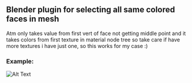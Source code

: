 ## Blender plugin for selecting all same colored faces in mesh
Atm only takes value from first vert of face not getting middle point
and it takes colors from first texture in material node tree so take 
care if have more textures i have just one, so this works for my case :)

### Example:

![Alt Text](/example.gif)
